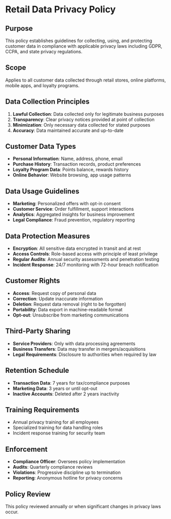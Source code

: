 # Retail Data Privacy Policy

## Purpose
This policy establishes guidelines for collecting, using, and protecting customer data in compliance with applicable privacy laws including GDPR, CCPA, and state privacy regulations.

## Scope
Applies to all customer data collected through retail stores, online platforms, mobile apps, and loyalty programs.

## Data Collection Principles
1. **Lawful Collection**: Data collected only for legitimate business purposes
2. **Transparency**: Clear privacy notices provided at point of collection
3. **Minimization**: Only necessary data collected for stated purposes
4. **Accuracy**: Data maintained accurate and up-to-date

## Customer Data Types
- **Personal Information**: Name, address, phone, email
- **Purchase History**: Transaction records, product preferences
- **Loyalty Program Data**: Points balance, rewards history
- **Online Behavior**: Website browsing, app usage patterns

## Data Usage Guidelines
- **Marketing**: Personalized offers with opt-in consent
- **Customer Service**: Order fulfillment, support interactions
- **Analytics**: Aggregated insights for business improvement
- **Legal Compliance**: Fraud prevention, regulatory reporting

## Data Protection Measures
- **Encryption**: All sensitive data encrypted in transit and at rest
- **Access Controls**: Role-based access with principle of least privilege
- **Regular Audits**: Annual security assessments and penetration testing
- **Incident Response**: 24/7 monitoring with 72-hour breach notification

## Customer Rights
- **Access**: Request copy of personal data
- **Correction**: Update inaccurate information
- **Deletion**: Request data removal (right to be forgotten)
- **Portability**: Data export in machine-readable format
- **Opt-out**: Unsubscribe from marketing communications

## Third-Party Sharing
- **Service Providers**: Only with data processing agreements
- **Business Transfers**: Data may transfer in mergers/acquisitions
- **Legal Requirements**: Disclosure to authorities when required by law

## Retention Schedule
- **Transaction Data**: 7 years for tax/compliance purposes
- **Marketing Data**: 3 years or until opt-out
- **Inactive Accounts**: Deleted after 2 years inactivity

## Training Requirements
- Annual privacy training for all employees
- Specialized training for data handling roles
- Incident response training for security team

## Enforcement
- **Compliance Officer**: Oversees policy implementation
- **Audits**: Quarterly compliance reviews
- **Violations**: Progressive discipline up to termination
- **Reporting**: Anonymous hotline for privacy concerns

## Policy Review
This policy reviewed annually or when significant changes in privacy laws occur.